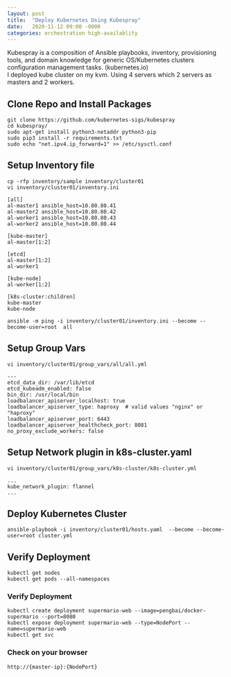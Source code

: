 ```yaml
---
layout: post
title:  "Deploy Kubernetes Using Kubespray"
date:   2020-11-12 09:00 -0000
categories: orchestration high-availablity
---
```


Kubespray is a composition of Ansible playbooks, inventory, provisioning tools, and domain knowledge for generic OS/Kubernetes clusters configuration management tasks. (kubernetes.io)  
I deployed kube cluster on my kvm.  Using 4 servers which 2 servers as masters and 2 workers. 
  
## Clone Repo and Install Packages

```
git clone https://github.com/kubernetes-sigs/kubespray  
cd kubespray/  
sudo apt-get install python3-netaddr python3-pip  
sudo pip3 install -r requirements.txt  
sudo echo "net.ipv4.ip_forward=1" >> /etc/sysctl.conf  
```

## Setup Inventory file

```
cp -rfp inventory/sample inventory/cluster01  
vi inventory/cluster01/inventory.ini 

[all]
al-master1 ansible_host=10.80.80.41
al-master2 ansible_host=10.80.80.42
al-worker1 ansible_host=10.80.80.43
al-worker2 ansible_host=10.80.80.44

[kube-master]
al-master[1:2]

[etcd]
al-master[1:2]
al-worker1

[kube-node]
al-worker[1:2]

[k8s-cluster:children]
kube-master
kube-node
```

`ansible -m ping -i inventory/cluster01/inventory.ini --become --become-user=root  all`  

## Setup Group Vars

`vi inventory/cluster01/group_vars/all/all.yml`
```
---
etcd_data_dir: /var/lib/etcd
etcd_kubeadm_enabled: false
bin_dir: /usr/local/bin
loadbalancer_apiserver_localhost: true
loadbalancer_apiserver_type: haproxy  # valid values "nginx" or "haproxy"
loadbalancer_apiserver_port: 6443
loadbalancer_apiserver_healthcheck_port: 8081
no_proxy_exclude_workers: false
```

## Setup Network plugin in k8s-cluster.yaml

`vi inventory/cluster01/group_vars/k8s-cluster/k8s-cluster.yml`

```
...
kube_network_plugin: flannel
...
```

## Deploy Kubernetes Cluster
`ansible-playbook -i inventory/cluster01/hosts.yaml  --become --become-user=root cluster.yml`

## Verify Deployment
```
kubectl get nodes  
kubectl get pods --all-namespaces
``` 

### Verify Deployment
```
kubectl create deployment supermario-web --image=pengbai/docker-supermario --port=8080  
kubectl expose deployment supermario-web --type=NodePort --name=supermario-web  
kubectl get svc  
```

### Check on your browser

`http://{master-ip}:{NodePort}`
